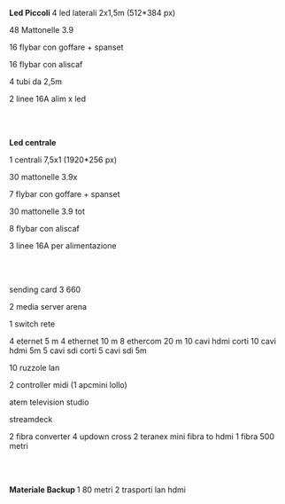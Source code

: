 <b> Led Piccoli </b>
4 led laterali 2x1,5m (512*384 px)

48 Mattonelle 3.9

16 flybar con goffare + spanset

16 flybar con aliscaf

4 tubi da 2,5m

2 linee 16A alim x led

<br>
<br>

<b> Led centrale </b>

1 centrali 7,5x1 (1920*256 px)

30 mattonelle 3.9x

7 flybar con goffare + spanset

30 mattonelle 3.9 tot

8 flybar con aliscaf

3 linee 16A per alimentazione


<br>
<br>


sending card 3 660


2 media server arena

1 switch rete

4 eternet 5 m
4 ethernet 10 m
8 ethercom 20 m
10 cavi hdmi corti
10 cavi hdmi 5m
5 cavi sdi corti
5 cavi sdi 5m

10 ruzzole lan 

2 controller midi (1 apcmini lollo)

atem television studio

streamdeck

2 fibra converter
4 updown cross
2 teranex mini fibra to hdmi
1 fibra 500 metri

<br>
<br>

<b> Materiale Backup </b>
1 80 metri
2 trasporti lan hdmi
